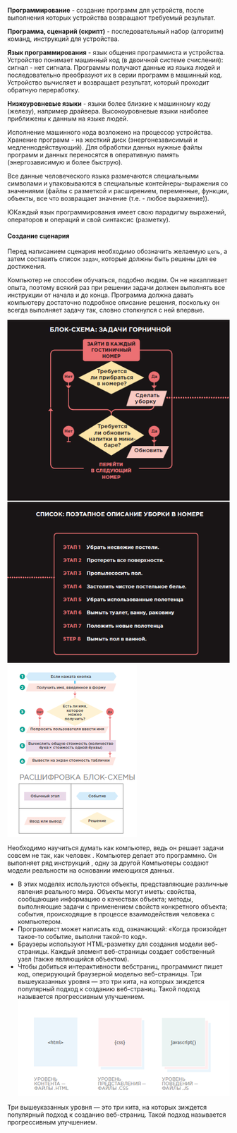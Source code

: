**Программирование** - создание программ для устройств, после выполнения которых устройства возвращают требуемый результат.

**Программа, сценарий (скрипт)** - последовательный набор (алгоритм) команд, инструкций для устройства.

**Язык программирования** - язык общения программиста и  устройства. Устройство понимает машинный код (в двоичной системе счисления): сигнал - нет сигнала. Программы получают данные из языка людей и последовательно преобразуют их в серии программ в машинный код. Устройство вычисляет и возвращает результат, который проходит обратную переработку.

**Низкоуровневые языки** - языки более близкие к машинному коду (железу), например драйвера. Высокоуровневые языки наиболее приближены к данным на языке людей.

Исполнение машинного кода возложено на процессор устройства. Хранение программ - на жесткий диск (энергонезависимый и медленнодействующий). Для обработки данных нужные файлы программ и данных переносятся в оперативную память (энергозависимую и более быструю).

Все данные человеческого языка размечаются специальными символами и упаковываются в специальные контейнеры-выражения со значениями (файлы с разметкой и расширением, переменные, функции, объекты, все что возвращает значение (т.е. - любое выражение)).

ЮКаждый язык программирования имеет свою парадигму выражений, операторов и операций и свой синтаксис (разметку).

#### Создание сценария
Перед написанием сценария необходимо обозначить желаемую `цель`, а затем составить список `задач`, которые должны быть решены для ее достижения.

Компьютер не способен обучаться, подобно людям. Он не накапливает опыта, поэтому всякий раз при решении задачи должен выполнять все инструкции от начала и до конца. Программа должна давать компьютеру достаточно подробное описание решения, поскольку он всегда выполняет задачу так, словно столкнулся с ней впервые.

![](img/Screenshot_1.png)
![](img/Screenshot_2.png)
![](img/Screenshot_3.png)

Необходимо научиться думать как компьютер, ведь он решает задачи совсем не так, как человек . Компьютер делает это программно. Он выполняет ряд инструкций , одну за другой Компьютеры создают модели реальности на основании имеющихся данных.

+ В этих моделях используются объекты, представляющие различные явления реального мира. Объекты могут иметь: свойства, сообщающие информацию о качествах объекта; методы, выполняющие задачи с применением свойств конкретного объекта; события, происходящие в процессе взаимодействия человека с компьютером.
+ Программист может написать код, означающий: «Когда произойдет такое-то событие, выполни такой-то код».
+ Браузеры используют HTML-разметку для создания модели веб-страницы. Каждый элемент веб-страницы создает собственный узел (также являющийся объектом).
+ Чтобы добиться интерактивности вебстраниц, программист пишет код, оперирующий браузерной моделью веб-страницы. Три вышеуказанных уровня — это три кита, на которых зиждется популярный подход к созданию веб-страниц. Такой подход называется прогрессивным улучшением.
![](img/Screenshot_4.png)

Три вышеуказанных уровня — это три кита, на которых зиждется популярный подход к созданию веб-страниц. Такой подход называется прогрессивным улучшением.

![]()
